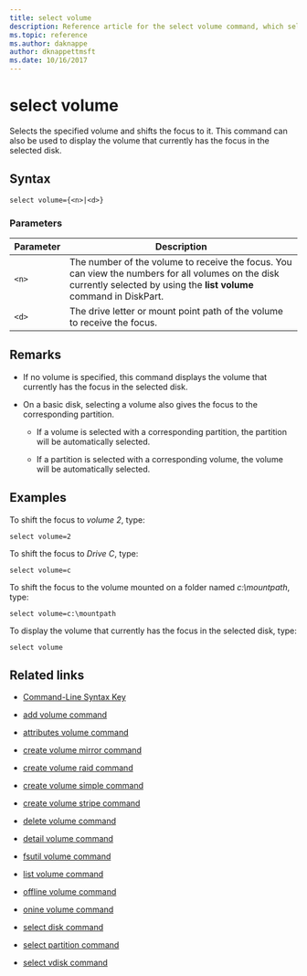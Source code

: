 ```yaml
---
title: select volume
description: Reference article for the select volume command, which selects the specified volume and shifts the focus to it.
ms.topic: reference
ms.author: daknappe
author: dknappettmsft
ms.date: 10/16/2017
---
```



# select volume



Selects the specified volume and shifts the focus to it. This command can also be used to display the volume that currently has the focus in the selected disk.

## Syntax

```
select volume={<n>|<d>}
```

### Parameters

| Parameter | Description |
|--|--|
| `<n>` | The number of the volume to receive the focus. You can view the numbers for all volumes on the disk currently selected by using the **list volume** command in DiskPart. |
| `<d> `| The drive letter or mount point path of the volume to receive the focus. |

## Remarks

- If no volume is specified, this command displays the volume that currently has the focus in the selected disk.

- On a basic disk, selecting a volume also gives the focus to the corresponding partition.

  - If a volume is selected with a corresponding partition, the partition will be automatically selected.

  - If a partition is selected with a corresponding volume, the volume will be automatically selected.

## Examples

To shift the focus to *volume 2*, type:

```
select volume=2
```

To shift the focus to *Drive C*, type:

```
select volume=c
```

To shift the focus to the volume mounted on a folder named *c:\mountpath*, type:

```
select volume=c:\mountpath
```

To display the volume that currently has the focus in the selected disk, type:

```
select volume
```

## Related links

- [Command-Line Syntax Key](command-line-syntax-key.md)

- [add volume command](add-volume.md)

- [attributes volume command](attributes-volume.md)

- [create volume mirror command](create-volume-mirror.md)

- [create volume raid command](create-volume-raid.md)

- [create volume simple command](create-volume-simple.md)

- [create volume stripe command](create-volume-stripe.md)

- [delete volume command](delete-volume.md)

- [detail volume command](detail-volume.md)

- [fsutil volume command](fsutil-volume.md)

- [list volume command](list-volume.md)

- [offline volume command](offline-volume.md)

- [onine volume command](online-volume.md)

- [select disk command](select-disk.md)

- [select partition command](select-partition.md)

- [select vdisk command](select-vdisk.md)

